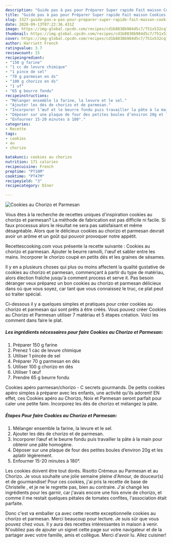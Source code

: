 ```yaml
---
description: "Guide pas à pas pour Préparer Super rapide Fait maison Cookies au Chorizo et Parmesan"
title: "Guide pas à pas pour Préparer Super rapide Fait maison Cookies au Chorizo et Parmesan"
slug: 3327-guide-pas-a-pas-pour-preparer-super-rapide-fait-maison-cookies-au-chorizo-et-parmesan
date: 2020-09-13T07:22:36.431Z
image: https://img-global.cpcdn.com/recipes/cd1b8838b984d5c7/751x532cq70/cookies-au-chorizo-et-parmesan-photo-principale-de-la-recette.jpg
thumbnail: https://img-global.cpcdn.com/recipes/cd1b8838b984d5c7/751x532cq70/cookies-au-chorizo-et-parmesan-photo-principale-de-la-recette.jpg
cover: https://img-global.cpcdn.com/recipes/cd1b8838b984d5c7/751x532cq70/cookies-au-chorizo-et-parmesan-photo-principale-de-la-recette.jpg
author: Harriett French
ratingvalue: 3.7
reviewcount: 15
recipeingredient:
- "150 g farine"
- "1 cc de levure chimique"
- "1 pince de sel"
- "70 g parmesan en ds"
- "100 g chorizo en ds"
- "1 uf"
- "65 g beurre fondu"
recipeinstructions:
- "Mélanger ensemble la farine, la levure et le sel."
- "Ajouter les dés de chorizo et de parmesan."
- "Incorporer l’œuf et le beurre fondu puis travailler la pâte à la main pour obtenir une pâte homogène."
- "Déposer sur une plaque de four des petites boules d’environ 20g et les aplatir légèrement."
- "Enfourner 15-20 minutes à 180°."
categories:
- Recette
tags:
- cookies
- au
- chorizo

katakunci: cookies au chorizo 
nutrition: 171 calories
recipecuisine: French
preptime: "PT10M"
cooktime: "PT47M"
recipeyield: "3"
recipecategory: Dîner

---
```



![Cookies au Chorizo et Parmesan](https://img-global.cpcdn.com/recipes/cd1b8838b984d5c7/751x532cq70/cookies-au-chorizo-et-parmesan-photo-principale-de-la-recette.jpg)

Vous êtes à la recherche de recettes uniques d'inspiration cookies au chorizo et parmesan? La méthode de fabrication est pas difficile ni facile. Si faux processus alors le résultat ne sera pas satisfaisant et même désagréable. Alors que le délicieux cookies au chorizo et parmesan devrait avoir un arôme et un goût qui pouvoir provoquer notre appétit.

Recettescooking.com vous présente la recette suivante : Cookies au chorizo et parmesan. Ajouter le beurre ramolli, l&#39;œuf et sabler entre les mains. Incorporer le chorizo coupé en petits dés et les graines de sésames.

Il y en a plusieurs choses qui plus ou moins affectent la qualité gustative de cookies au chorizo et parmesan, commençant à partir du type de matériau, alors élection fraîche jusqu'à comment process et serve it. Pas besoin déranger veux préparez un bon cookies au chorizo et parmesan délicieux dans où que vous soyez, car tant que vous connaissez le truc, ce plat peut so traiter spécial.


Ci-dessous il y a quelques simples et pratiques pour créer cookies au chorizo et parmesan qui sont prêts à être créés. Vous pouvez créer Cookies au Chorizo et Parmesan utiliser 7 matériau et 5 étapes création. Voici les comment dans faire le plat.

<!--inarticleads1-->

##### Les ingrédients nécessaires pour faire Cookies au Chorizo et Parmesan:

1. Préparer 150 g farine
1. Prenez 1 càc de levure chimique
1. Utiliser 1 pincée de sel
1. Préparer 70 g parmesan en dés
1. Utiliser 100 g chorizo en dés
1. Utiliser 1 œuf
1. Prendre 65 g beurre fondu


Cookies apéro parmesan/chorizo - C secrets gourmands. De petits cookies apéro simples à préparer avec les enfants, une activité qu&#39;ils adorent! EN effet, ces Cookies apéro au Chorizo, Noix et Parmesan seront parfait pour caler une petite faim. Incorporez les dés de chorizo et mélangez la pâte. 

<!--inarticleads2-->

##### Étapes Pour faire Cookies au Chorizo et Parmesan:

1. Mélanger ensemble la farine, la levure et le sel.
1. Ajouter les dés de chorizo et de parmesan.
1. Incorporer l’œuf et le beurre fondu puis travailler la pâte à la main pour obtenir une pâte homogène.
1. Déposer sur une plaque de four des petites boules d’environ 20g et les aplatir légèrement.
1. Enfourner 15-20 minutes à 180°.


Les cookies doivent être tout dorés. Risotto Crémeux au Parmesan et au Chorizo. Je vous souhaite une jolie semaine pleine d&#39;Amour, de douceur(s) et de gourmandise! Pour ces cookies, j&#39;ai pris la recette de base de Christelle , et je ne le regrette pas, bien au contraire. J&#39;ai changé les ingrédients pour les garnir, car j&#39;avais encore une fois envie de chorizo, et comme il me restait quelques pétales de tomates confites, l&#39;association était parfaite. 


Donc c'est va emballer ça avec cette recette exceptionnelle cookies au chorizo et parmesan. Merci beaucoup pour lecture. Je suis sûr que vous pouvez chez vous. Il y aura des recettes  intéressantes in maison à venir. N'oubliez pas de ajouter un signet cette page sur votre navigateur et de la partager avec votre famille, amis et collègue. Merci d'avoir lu. Allez cuisiner!
